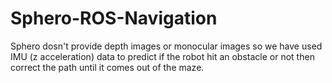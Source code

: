 # Sphero-ROS-Navigation
Sphero dosn't provide depth images or monocular images so we have used IMU (z acceleration) data to predict if the robot hit an obstacle or not then correct the path until it comes out of the maze. 
